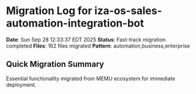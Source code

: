 # Migration Log for iza-os-sales-automation-integration-bot

**Date**: Sun Sep 28 12:33:37 EDT 2025
**Status**: Fast-track migration completed
**Files**:      162 files migrated
**Pattern**: automation,business,enterprise

## Quick Migration Summary
Essential functionality migrated from MEMU ecosystem for immediate deployment.
